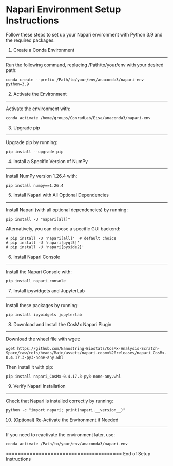 Napari Environment Setup Instructions
=======================================

Follow these steps to set up your Napari environment with Python 3.9 and the required packages.

1. Create a Conda Environment
-----------------------------
Run the following command, replacing /Path/to/your/env with your desired path:

    conda create --prefix /Path/to/your/env/anaconda3/napari-env python=3.9

2. Activate the Environment
---------------------------
Activate the environment with:

    conda activate /home/groups/ConradLab/Eisa/anaconda3/napari-env

3. Upgrade pip
--------------
Upgrade pip by running:

    pip install --upgrade pip

4. Install a Specific Version of NumPy
---------------------------------------
Install NumPy version 1.26.4 with:

    pip install numpy==1.26.4

5. Install Napari with All Optional Dependencies
-------------------------------------------------
Install Napari (with all optional dependencies) by running:

    pip install -U "napari[all]"

Alternatively, you can choose a specific GUI backend:

    # pip install -U 'napari[all]'  # default choice
    # pip install -U 'napari[pyqt5]'
    # pip install -U 'napari[pyside2]'

6. Install Napari Console
-------------------------
Install the Napari Console with:

    pip install napari_console

7. Install ipywidgets and JupyterLab
------------------------------------
Install these packages by running:

    pip install ipywidgets jupyterlab

8. Download and Install the CosMx Napari Plugin
------------------------------------------------
Download the wheel file with wget:

    wget https://github.com/Nanostring-Biostats/CosMx-Analysis-Scratch-Space/raw/refs/heads/Main/assets/napari-cosmx%20releases/napari_CosMx-0.4.17.3-py3-none-any.whl

Then install it with pip:

    pip install napari_CosMx-0.4.17.3-py3-none-any.whl

9. Verify Napari Installation
-----------------------------
Check that Napari is installed correctly by running:

    python -c "import napari; print(napari.__version__)"

10. (Optional) Re-Activate the Environment if Needed
------------------------------------------------------
If you need to reactivate the environment later, use:

    conda activate /Path/to/your/env/anaconda3/napari-env

=======================================
End of Setup Instructions
